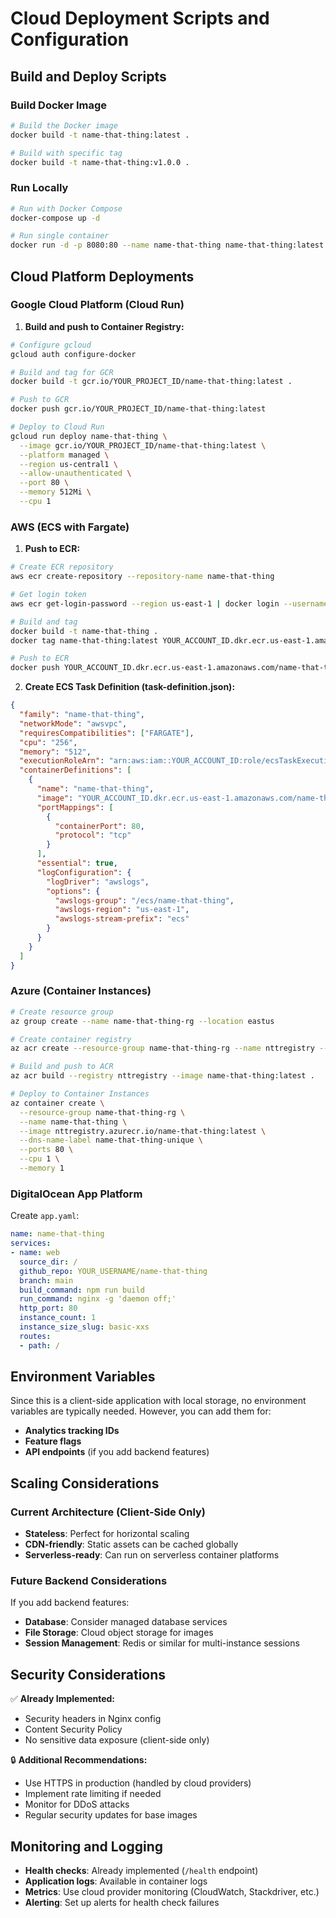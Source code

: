# Cloud Deployment Scripts and Configuration

## Build and Deploy Scripts

### Build Docker Image
```bash
# Build the Docker image
docker build -t name-that-thing:latest .

# Build with specific tag
docker build -t name-that-thing:v1.0.0 .
```

### Run Locally
```bash
# Run with Docker Compose
docker-compose up -d

# Run single container
docker run -d -p 8080:80 --name name-that-thing name-that-thing:latest
```

## Cloud Platform Deployments

### Google Cloud Platform (Cloud Run)

1. **Build and push to Container Registry:**
```bash
# Configure gcloud
gcloud auth configure-docker

# Build and tag for GCR
docker build -t gcr.io/YOUR_PROJECT_ID/name-that-thing:latest .

# Push to GCR
docker push gcr.io/YOUR_PROJECT_ID/name-that-thing:latest

# Deploy to Cloud Run
gcloud run deploy name-that-thing \
  --image gcr.io/YOUR_PROJECT_ID/name-that-thing:latest \
  --platform managed \
  --region us-central1 \
  --allow-unauthenticated \
  --port 80 \
  --memory 512Mi \
  --cpu 1
```

### AWS (ECS with Fargate)

1. **Push to ECR:**
```bash
# Create ECR repository
aws ecr create-repository --repository-name name-that-thing

# Get login token
aws ecr get-login-password --region us-east-1 | docker login --username AWS --password-stdin YOUR_ACCOUNT_ID.dkr.ecr.us-east-1.amazonaws.com

# Build and tag
docker build -t name-that-thing .
docker tag name-that-thing:latest YOUR_ACCOUNT_ID.dkr.ecr.us-east-1.amazonaws.com/name-that-thing:latest

# Push to ECR
docker push YOUR_ACCOUNT_ID.dkr.ecr.us-east-1.amazonaws.com/name-that-thing:latest
```

2. **Create ECS Task Definition (task-definition.json):**
```json
{
  "family": "name-that-thing",
  "networkMode": "awsvpc",
  "requiresCompatibilities": ["FARGATE"],
  "cpu": "256",
  "memory": "512",
  "executionRoleArn": "arn:aws:iam::YOUR_ACCOUNT_ID:role/ecsTaskExecutionRole",
  "containerDefinitions": [
    {
      "name": "name-that-thing",
      "image": "YOUR_ACCOUNT_ID.dkr.ecr.us-east-1.amazonaws.com/name-that-thing:latest",
      "portMappings": [
        {
          "containerPort": 80,
          "protocol": "tcp"
        }
      ],
      "essential": true,
      "logConfiguration": {
        "logDriver": "awslogs",
        "options": {
          "awslogs-group": "/ecs/name-that-thing",
          "awslogs-region": "us-east-1",
          "awslogs-stream-prefix": "ecs"
        }
      }
    }
  ]
}
```

### Azure (Container Instances)

```bash
# Create resource group
az group create --name name-that-thing-rg --location eastus

# Create container registry
az acr create --resource-group name-that-thing-rg --name nttregistry --sku Basic

# Build and push to ACR
az acr build --registry nttregistry --image name-that-thing:latest .

# Deploy to Container Instances
az container create \
  --resource-group name-that-thing-rg \
  --name name-that-thing \
  --image nttregistry.azurecr.io/name-that-thing:latest \
  --dns-name-label name-that-thing-unique \
  --ports 80 \
  --cpu 1 \
  --memory 1
```

### DigitalOcean App Platform

Create `app.yaml`:
```yaml
name: name-that-thing
services:
- name: web
  source_dir: /
  github_repo: YOUR_USERNAME/name-that-thing
  branch: main
  build_command: npm run build
  run_command: nginx -g 'daemon off;'
  http_port: 80
  instance_count: 1
  instance_size_slug: basic-xxs
  routes:
  - path: /
```

## Environment Variables

Since this is a client-side application with local storage, no environment variables are typically needed. However, you can add them for:

- **Analytics tracking IDs**
- **Feature flags**
- **API endpoints** (if you add backend features)

## Scaling Considerations

### Current Architecture (Client-Side Only)
- **Stateless**: Perfect for horizontal scaling
- **CDN-friendly**: Static assets can be cached globally
- **Serverless-ready**: Can run on serverless container platforms

### Future Backend Considerations
If you add backend features:
- **Database**: Consider managed database services
- **File Storage**: Cloud object storage for images
- **Session Management**: Redis or similar for multi-instance sessions

## Security Considerations

✅ **Already Implemented:**
- Security headers in Nginx config
- Content Security Policy
- No sensitive data exposure (client-side only)

🔒 **Additional Recommendations:**
- Use HTTPS in production (handled by cloud providers)
- Implement rate limiting if needed
- Monitor for DDoS attacks
- Regular security updates for base images

## Monitoring and Logging

- **Health checks**: Already implemented (`/health` endpoint)
- **Application logs**: Available in container logs
- **Metrics**: Use cloud provider monitoring (CloudWatch, Stackdriver, etc.)
- **Alerting**: Set up alerts for health check failures
